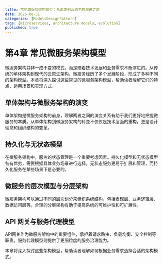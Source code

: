 ```yaml
---
title: 常见微服务架构模型：从单体到云原生的演进之路
date: 2025-08-31
categories: [ModelsDesignPattern]
tags: [microservices, architecture models, evolution]
published: true
---
```


# 第4章 常见微服务架构模型

微服务架构并非一成不变的模式，而是随着技术发展和业务需求不断演进的。从传统的单体架构到现代的云原生架构，微服务经历了多个发展阶段，形成了多种不同的架构模型。本章将深入探讨这些常见的微服务架构模型，帮助读者理解它们的特点、适用场景和实现方式。

## 单体架构与微服务架构的演变

单体架构是微服务架构的前身，理解两者之间的演变关系有助于我们更好地把握微服务的本质。从单体架构到微服务架构的转变不仅仅是技术层面的重构，更是设计理念和组织结构的变革。

## 持久化与无状态模型

在微服务架构中，服务的状态管理是一个重要考虑因素。持久化模型和无状态模型各有优劣，需要根据具体业务场景进行选择。无状态服务更易于扩展和管理，而持久化服务在某些场景下是必要的。

## 微服务的层次模型与分层架构

微服务架构可以通过不同的层次划分来组织系统结构，包括表现层、业务逻辑层、数据访问层等。合理的分层架构有助于提高系统的可维护性和可扩展性。

## API 网关与服务代理模型

API网关作为微服务架构中的重要组件，承担着请求路由、负载均衡、安全控制等职责。服务代理模型则提供了更细粒度的服务治理能力。

本章将深入探讨这些架构模型，帮助读者理解如何根据业务需求选择合适的架构模式。